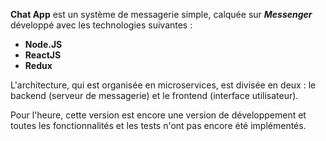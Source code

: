 <b>Chat App</b> est un système de messagerie simple, calquée sur <b><i>Messenger</i></b> développé avec les technologies suivantes :

* <b>Node.JS</b>
* <b>ReactJS</b>
* <b>Redux</b>

L'architecture, qui est organisée en microservices, est divisée en deux : le backend (serveur de messagerie) et le frontend (interface utilisateur).

Pour l'heure, cette version est encore une version de développement et toutes les fonctionnalités et les tests n'ont pas encore été implémentés.
